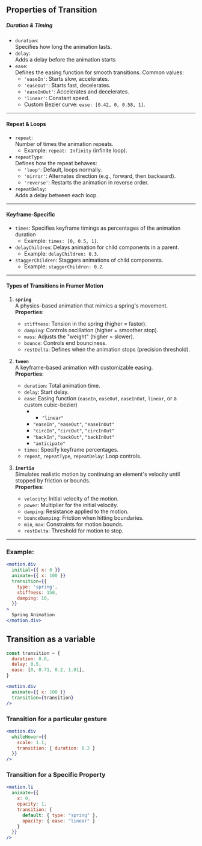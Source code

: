 
## Properties of Transition

##### Duration & Timing

- `duration`:  
    Specifies how long the animation lasts.
- `delay`:  
    Adds a delay before the animation starts
- `ease`:  
    Defines the easing function for smooth transitions. Common values:
    - `'easeIn'`: Starts slow, accelerates.
    - `'easeOut'`: Starts fast, decelerates.
    - `'easeInOut'`: Accelerates and decelerates.
    - `'linear'`: Constant speed.
    - Custom Bezier curve: `ease: [0.42, 0, 0.58, 1]`.

---

#### Repeat & Loops

- `repeat`:  
    Number of times the animation repeats.
    - Example: `repeat: Infinity` (infinite loop).
- `repeatType`:  
    Defines how the repeat behaves:
    - `'loop'`: Default, loops normally.
    - `'mirror'`: Alternates direction (e.g., forward, then backward).
    - `'reverse'`: Restarts the animation in reverse order.
- `repeatDelay`:  
    Adds a delay between each loop.

---

#### Keyframe-Specific

- `times`: Specifies keyframe timings as percentages of the animation duration
    - Example: `times: [0, 0.5, 1]`.
- `delayChildren`: Delays animation for child components in a parent.
    - Example: `delayChildren: 0.3`.
- `staggerChildren`: Staggers animations of child components.
    - Example: `staggerChildren: 0.2`.

---
#### Types of Transitions in Framer Motion

1. **`spring`**  
    A physics-based animation that mimics a spring's movement.  
    **Properties**:
    
    - `stiffness`: Tension in the spring (higher = faster).
    - `damping`: Controls oscillation (higher = smoother stop).
    - `mass`: Adjusts the "weight" (higher = slower).
    - `bounce`: Controls end bounciness.
    - `restDelta`: Defines when the animation stops (precision threshold).
2. **`tween`**  
    A keyframe-based animation with customizable easing.  
    **Properties**:
    
    - `duration`: Total animation time.
    - `delay`: Start delay.
    - `ease`: Easing function (`easeIn`, `easeOut`, `easeInOut`, `linear`, or a custom cubic-bezier)
	    - - `"linear"`
		- `"easeIn"`, `"easeOut"`, `"easeInOut"`
		- `"circIn"`, `"circOut"`, `"circInOut"`
		- `"backIn"`, `"backOut"`, `"backInOut"`
		- `"anticipate"`
    - `times`: Specify keyframe percentages.
    - `repeat`, `repeatType`, `repeatDelay`: Loop controls.
3. **`inertia`**  
    Simulates realistic motion by continuing an element's velocity until stopped by friction or bounds.  
    **Properties**:
    
    - `velocity`: Initial velocity of the motion.
    - `power`: Multiplier for the initial velocity.
    - `damping`: Resistance applied to the motion.
    - `bounceDamping`: Friction when hitting boundaries.
    - `min`, `max`: Constraints for motion bounds.
    - `restDelta`: Threshold for motion to stop.

---

### Example:

```jsx
<motion.div
  initial={{ x: 0 }}
  animate={{ x: 100 }}
  transition={{
    type: 'spring',
    stiffness: 150,
    damping: 10,
  }}
>
  Spring Animation
</motion.div>
```
## Transition as a variable
```jsx
const transition = {
  duration: 0.8,
  delay: 0.5,
  ease: [0, 0.71, 0.2, 1.01],
}

<motion.div
  animate={{ x: 100 }}
  transition={transition}
/>
```

### Transition for a particular gesture
```jsx
<motion.div
  whileHover={{
    scale: 1.1,
    transition: { duration: 0.2 }
  }}
/>
```
### Transition for a Specific Property
```jsx
<motion.li
  animate={{
    x: 0,
    opacity: 1,
    transition: {
      default: { type: "spring" },
      opacity: { ease: "linear" }
    }
  }}
/>
```

